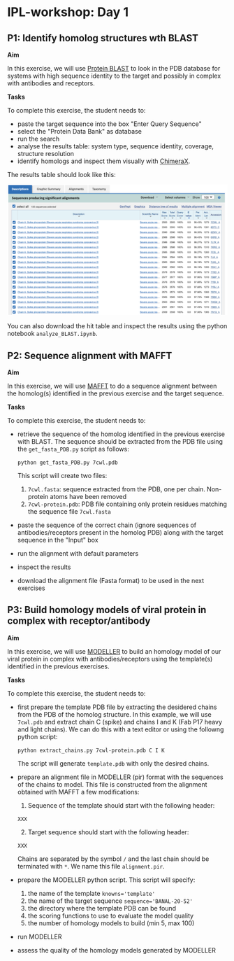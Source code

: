 # IPL-workshop: Day 1

## P1: Identify homolog structures wth BLAST

**Aim**

In this exercise, we will use [Protein BLAST](https://blast.ncbi.nlm.nih.gov/Blast.cgi?PROGRAM=blastp&PAGE_TYPE=BlastSearch&LINK_LOC=blasthome) to look in the PDB database for systems with high sequence identity to the target and possibly in complex with antibodies and receptors.

**Tasks**

To complete this exercise, the student needs to:
* paste the target sequence into the box "Enter Query Sequence"
* select the "Protein Data Bank" as database
* run the search
* analyse the results table: system type, sequence identity, coverage, structure resolution
* identify homologs and inspect them visually with [ChimeraX](https://www.cgl.ucsf.edu/chimerax/).

The results table should look like this:

![title](blast.png)

You can also download the hit table and inspect the results using the python notebook ```analyze_BLAST.ipynb```. 

## P2: Sequence alignment with MAFFT

**Aim**

In this exercise, we will use [MAFFT](https://mafft.cbrc.jp/alignment/server/index.html) to do a sequence alignment between the homolog(s) identified in the previous exercise and the target sequence.

**Tasks**

To complete this exercise, the student needs to:

* retrieve the sequence of the homolog identified in the previous exercise with BLAST. 
  The sequence should be extracted from the PDB file using the ```get_fasta_PDB.py``` script as follows:
  ```
  python get_fasta_PDB.py 7cwl.pdb 
  ```
  This script will create two files:
  1. ```7cwl.fasta```: sequence extracted from the PDB, one per chain. Non-protein atoms have been removed
  2. ```7cwl-protein.pdb```: PDB file containing only protein residues matching the sequence file ```7cwl.fasta``` 

* paste the sequence of the correct chain (ignore sequences of antibodies/receptors present in the homolog PDB) along with the target sequence in the "Input" box
* run the alignment with default parameters
* inspect the results
* download the alignment file (Fasta format) to be used in the next exercises

## P3: Build homology models of viral protein in complex with receptor/antibody

**Aim**

In this exercise, we will use [MODELLER](https://salilab.org/modeller/) to build an homology model of our viral protein in complex with antibodies/receptors using the template(s) identified in the previous exercises.

**Tasks**

To complete this exercise, the student needs to:

* first prepare the template PDB file by extracting the desidered chains from the PDB of the homolog structure.
  In this example, we will use ```7cwl.pdb``` and extract chain C (spike) and chains I and K (Fab P17 heavy and light chains). We can do this with a text editor or using
  the followng python script:
  
  ```
  python extract_chains.py 7cwl-protein.pdb C I K 

  ```
  The script will generate ```template.pdb``` with only the desired chains.

* prepare an alignment file in MODELLER (pir) format with the sequences of the chains to model. This file is constructed from the alignment obtained with MAFFT a few modifications:
  1. Sequence of the template should start with the following header:
  ```
  XXX
  ```
  2. Target sequence should start with the following header:
  ```
  XXX
  ```
  Chains are separated by the symbol ```/``` and the last chain should be terminated with ```*```.
  We name this file ```alignment.pir```.

* prepare the MODELLER python script. This script will specify:
  1. the name of the template ```knowns='template'```
  2. the name of the target sequence ```sequence='BANAL-20-52'```
  3. the directory where the template PDB can be found
  4. the scoring functions to use to evaluate the model quality
  5. the number of homology models to build (min 5, max 100)

* run MODELLER
* assess the quality of the homology models generated by MODELLER 
